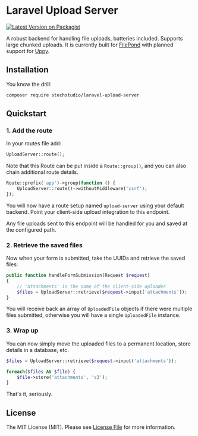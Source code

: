 # Laravel Upload Server

[![Latest Version on Packagist](https://img.shields.io/packagist/v/stechstudio/laravel-upload-server.svg?style=flat-square)](https://packagist.org/packages/stechstudio/laravel-upload-server)

A robust backend for handling file uploads, batteries included. Supports large chunked uploads. It is currently built for [FilePond](https://pqina.nl/filepond/) with planned support for [Uppy](https://uppy.io/). 

## Installation

You know the drill:

```bash
composer require stechstudio/laravel-upload-server
```

## Quickstart

### 1. Add the route

In your routes file add:

```php
UploadServer::route();
```

Note that this Route can be put inside a `Route::group()`, and you can also chain additional route details. 

```php
Route::prefix('app')->group(function () {
    UploadServer::route()->withoutMiddleware('csrf');
});
```

You will now have a route setup named `upload-server` using your default backend. Point your client-side upload integration to this endpoint.

Any file uploads sent to this endpoint will be handled for you and saved at the configured path. 

### 2. Retrieve the saved files

Now when your form is submitted, take the UUIDs and retrieve the saved files:

```php
public function handleFormSubmission(Request $request)
{
    // 'attachments' is the name of the client-side uploader
    $files = UploadServer::retrieve($request->input('attachments'));
}
```

You will receive back an array of `UploadedFile` objects if there were multiple files submitted, otherwise you will have a single `UploadedFile` instance.

### 3. Wrap up

You can now simply move the uploaded files to a permanent location, store details in a database, etc.

```php
$files = UploadServer::retrieve($request->input('attachments'));

foreach($files AS $file) {
    $file->store('attachments', 's3');
}
```

That's it, seriously. 

## License

The MIT License (MIT). Please see [License File](LICENSE.md) for more information.

